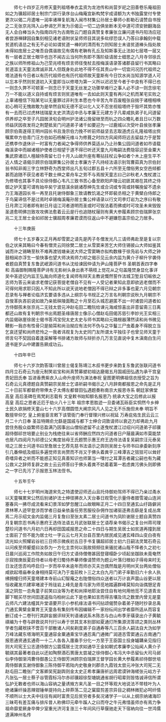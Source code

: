<!-- { "loadSidebar": true } -->
　　师七十四岁正月修天童列祖塔奉衣盂资为龙池传和尚营岁祀之田善卷乐庵祖田如之为骥超祁居士制宗门崇行录序台山梅庵宜新构梵宇成请额为大书独露堂付专使更次以偈二月遣唯一润率诸禅复航海入闽市材集公孙居士摹师小影勒石请赞自书授之二无张京兆玮入山参谒乞开发为示偈云一切二边俱坐断本无中道可须安掀翻海岳无人会白棒当头为指南四月为古南牧云门题自真赞复孝廉张立廉问道书丹阳汤应冠者尝游禅肆因自集刻相见诸老语附状呈师师目其说多纰缪恐误人乃答曰承翰刻中载贫道机语总之有无不必论如谓贫道一棒的的清而有力则知居士未谙贫道棒头指处故未得如庞居士之唯吾自偶谐故见有偶有老聃有孔丘及知斯事无止法如七层塔一层又有一层者正居士眼华也岂不闻古云当何所务即不落阶级请居士细思之八月寺邻徐氏之族以师所修祖山为己茔兆啧有烦言师径曳杖去按梅溪语录答诸郡县留行书其略曰贫道滥主天童法席诚非其人但既身处此地不得不任其责山中一切宜问况历代祖师之塔法道有今日者以有历代祖师也有历代祖师故天童斯有今日饮水尚当知源学道人可以忘本乎然则贫道初入天童即当以修塔为第一义所以迟迟至今者于中良有不得已也一则念久弊不可顿革一则念已于天童无丝发之功骤举难行之事人必不谅一则念徐宅万一不能以道义自持或有烦言则贫道唯有一去如此则天童有再兴之机而某宅实败之上辜诸檀信下陷某宅以无量罪过非利生本愿也今辛苦九年百废粗张自揣于诸檀相唤初心稍可无愧故敢为是举然自知无德不足以化人又不忍坐视祖塔终于毁坏其势亦惟有一去而已过虎林钱瑞星太史洪清远中丞与孝廉王元建方子凡辈咸执弟子礼问道留供养却之卒至子凡园居浃旬会明州护法诸公挽留继至而杭之四众瞻礼者且日以万数师益厌因夜发将之荆楚抵吴门问道弟子诸千如要迎为一过鹿城以次受叶县侯张孝廉顾宗伯斋遂得王明州园长书且浼宗伯力挽不听前师益坚去志取道虎丘礼隆祖塔出赀嘱累申方伯青门汪方伯如石杨解元维斗为修葺之时四方风闻师将远去留益力于是暂还槜李作退休计一时富有力者闻之争得师供养莫适从乃止孙集公园问道者如市语载梅溪录中而越诸檀护使者日相望于道不得已听还天童九月晦嗣法费隐容迎至金粟大集武原诸旧人檀越侍斋留七日十月入山故升座有蓦拈拄杖云争如者个木上座生平不近人情之语偈示顾宗伯瑞屏集公孙居士孝廉方子凡持经法语示别驾曹茹真为宗伯封翁书知非阁三字立林野奇为西堂师出凡五旬过郡五县十六所至无僧俗男女空邑倾都甚而追随不获见者若干数士绅之辈舟车之劳不与焉按天童志曰己卯秋老人曳杖渡江为修塔也其事不具论徐侍御心韦凡三致书苦心备至欧阳庐陵云初匪其艰在其终之侍御之护天童可谓有始卒矣宁波慈溪余姚诸荐绅先生或合词或专简或转嘱挽留不遗余力王海道园长书一再至且托谢侍御象三致请教饥渴之怀即裴丞相之于黄檗白侍郎之于鸟窠谛信不是过焉时卓锡梅溪庵孙居士集公梓语录以行文司李灯岩为之序曰有敬日月肃江河者即有射日月诅江河者道明而圣或时可毁法着而佛或时可攻圣未来毁毁圣道愈明佛岂致攻攻佛法愈着云云是行也追随杖屦则有黄大参履素顾宗伯瑞屏张京兆二无王居士金如祁居士骥超周孝廉君谟而往返山中不避嫌怨盖宗伯之力居多。

　　十三年庚辰

　　师七十五岁春又正月再却雪窦之请先是丙子冬僧发光凡三请师弗赴至是复以宗伯之状来其略曰今春有僧灵云同徐樊二居士从雪窦来苦乞大师住锡彼山大师如鉴其诚而许之锡畴至秋不难再渡钱塘亲送大师之雪窦畴亦拟构数椽于徐凫岩与大师之钟鼓相闻亦浮生一愉快事也望大师决焉师力却之偈示见云余内监为黄介子柳升宇袭侍者题自真赞复东鲁武岷源问道书从沈给谏因仲请为尹山隆菩萨书
圣朝首表四字奉和
高庙御制赐隆菩萨诗有无影树头身出表不萌枝上觉花从之句盖隆焚身显化事详吴中圣迹记内监王弘胤向师道化复闻师有辩天主教说慨然誓作法城卫堑且切皈依之志师为答云来谕求老僧记获菩提老僧自不见有一人受记者果知此意即欲逃老僧而不可得何用求耶只因人不知此所以说天说地老僧因不得已辩之非多事也夏六月见朝宗忍录有与禅者论临济玄要语多违从上纲宗与书规正之万言名判朝宗说秋九月朝宗不自悛革执吝前说如故乃亲抵秣陵面鞫之十月至石头城忍避匿不出一时诸尝问道者如方侍御孩未张京兆二无钱太尝元冲赵屯田二瞻阮给谏元海咸惊喜出非意留斋三日离都还山故有复判朝宗书出焉题圣缘唐居士像示心僧赵屯田偈苏慈引李妙光王实相三内监偈砯崖徐居士偈书答鸿宝倪太史太史与师书其略曰元璐根器薄然读和尚书微见鞭影一我亦有性骨只是拗耳和尚治拗应有法何不伪与之华鬘三尸虫着身不得脱立当乞哀还望和尚终悲怜之一我者讳观复为太史同门友所谓太平独往子也曾见师天童于师言句不契因自着逢渠解等书排诸方故师与辩折亦几万言见直说中复木滇南白生问道书是岁山中建置告厥成功云。

　　十四年辛巳

　　师七十六岁次韵答璞川曾居士偈复陈靖江木叔书更步来韵复东鲁武张联问道书四月立石奇云为座元制笑岩宝和尚真赞募塑初祖达磨偈五月国戚田弘遇为承干宫皇贵妃田氏奉
旨进香赉紫衣入山命升座师为演法奉祝
皇图更明佛祖信衣授受之旨为石奇云元真德题自真赞嗣宗吴居士乞语祈嗣书偈示之八月辞南都报恩之命先是正月二十日前军都督府带俸太子太傅左都督田弘遇题奏称南京大报恩寺系
朝廷家佛堂
高皇
高后圣碑在焉梵刹志载有
文皇敕书始知额名报恩乃
统承大宝之后修此以报
高皇
高后之恩者近厄于劫火八十三年
祖宗孝恩胜迹一旦委诸瓦砾臣实恫然今乡绅士民久欲捐修天童山七十六岁高僧圆悟大阐宗风凡人见之无不乐施但未奉
明旨不敢擅举仰乞
皇上俯鉴臣言敕下该管衙门奉行督理兴修以祝延
万寿庇佑生民云云三月二十六日奉
圣旨特赐俞允繇是国戚与都下士绅合词敦请师以衰迈力却弗赴九月尝住务殷众益繁师忌盈满乃因事出山僧俗遮留不止遂曳杖渡江过绍兴问道弟子祁骥超侍御祁世培要止别业为栈绝往来以省师酬应然四方问道者日户屦晨满如市莫能禁也居凡四阅月为祁德公父夷度翁母王氏题赞示惠王府王选侍法语复吴嗣宗汪元泰吴培之三居士问道书曰至詹居士乞荐先慈书法语示之舆则吴居士与师书曰承委新刻序引几番伸纸及细玩多遍觉师言尚赘而不肖又于佛头着粪乎三峰潭吉之狺狺可以耸好奇嗜异者之听而不能惑正知见真善知识也师第当一嘿付之耳潭吉者藏公嗣也有为藏公救义之辞师复辟之故士云云师答曰于佛头着粪不妨着着第一若虑粪污佛头则即佛之一字已先污了示报恩玉林法侄书。

　　十五年壬午

　　师七十七岁明州海道宋先之特遣使迎师还山且托侍御劝驾师不得已乃亲过甬水以天童嘱累宋公然后别诸护法士绅径拂衣入天台春日观雪化示量侍者腊雪凝山连涧塞春风一拂尽成流看来幻景浑如梦忽醒江山故眼眸正月二十四日至通玄山纡路僻涧肃林寒人迹罕登涉而学者日益亲依虽任劳苦服役杂佣作加诸驱逐弗去繇是复成丛席焉二月示绍文金内监偈三月复詹曰至张太素二居士问道书为凤阶谢居士题自真赞四月复朝宗忍书再示惠府王选侍法语五月武张联居士乞语荐亲书偈示之复台州蒋司理楚珍问道书六月初六日再却田国戚报恩之命二十四日与期生吴居士如贫道再撞到居士面前了但不能为居士吐一字云云七月天台县百里内居民咸见通玄峰四山变白夜有流光如火照耀岩谷初三日师示微疾初五日手书复骥超祁居士初六日嗣法灵鹫石奇云以问疾至师颦蹙曰汝忝为一方化主柰何以我故频频往来骚扰诸山哉不怿者久之初七日晨兴巡阅工作院务如故日午归方丈语侍僧倦甚因登寝榻卧少顷起坐跏趺未竟奄然示寂按庚辰夏启侍者以毋老归蜀侍养摹师像请赞师为题云叶落归根如子得毋来时无日汝还恁否呜呼启归一岁而卒卒未逾年而师亦灭夫岂偶然哉是月明州天台两处僧俗咸欲起塔庙奉全身相持莫可决乃于龛前枚卜三之太白九月门弟子率勤旧六十余人执绋拥幢归师天童塔建本寺前山幻智庵之右陇僧俗四众送者以万计哀声震山谷更以居恒收藏发爪建窣堵波于玲珑岩上峰先是青乌家为师觅地踏遍群峰莫知向诣偶憩足青溪之阴忽一总角童子前笑曰汝等为老和尚择地耶汝尝住自有地何用他觅不见道青龙脚下眠买尽世间田遂遥指乌柏树云此下是也果如言而得吉壤及讯之数里内曾无是童云师凡六建法幢其升堂语要开示小参机缘法语书问拈颂偈赞杂着弟子随时抄录总禹门通玄黄檗金粟育王天童各有集刻传布因编辑不一家纷纭间出学者靡所适从而容复删订成十二卷刊行其辟妄据评辩天判语诸说系木陈忞与白山布季牙璜录出介子黄毓祺编为十卷与辟救说共刊行以寿于世其支本别部如夏通灯所集源流答颂之类则丛林学者包藏袱挟不啻百千部散诸人间矣剃度弟子自通寿等凡三百余人嗣法自大沩如学万峰法藏东塔海明天童通容金粟通乘宝华通忍禹门通微广润道忞雪窦通云古南通门报恩通贤通玄通奇一十二人各各入廛垂手分化一方至于王臣国士投身罏韝亲见指归则大司宪王公志道侍御方公震孺居士沈求如通华王金如朝式孝廉李公灿闻人黄介子毓祺其最著者自此以还如陶祭酒石篑唐太尝凝之徐侍御心韦冯大中丞留仙大司马邺仙李侍御渐鸿曹侍御愚公王侍御芳洲顾宗伯瑞屏王督学园长黄大参履素祁侍御世培周侍御衷玄谢侍御象三陈侍御平若陆内史敬身刘郡丞九霞钱太尝元冲张大司宪二无赵屯田二瞻张广文客卿吴宪副舆则金太史正希孝廉唐祈远周君谟钟海槎张元岵方子凡张弘一居士蔡子谷管霞标冯尔赤祁骥超徐型塘姚通省胡行昭辈则皆恪诚谛信所谓弘护无斁者也师以海山容纳之量诱掖方来凡圣一目之怀等观大地说法不带枝叶为人绝诸廉纤操恶辣钳锤单提持向上碎莽荡二见之窠窟剪差宗异目之稠林微犯必呵纤情不顺所以士大夫中往往有闻时富贵见后贫穷者多矣况诸学子一以从上纲宗纳诸海印三昧苟有差互痛与排斥昔人称佛印元牵牛蹊人之曰而夺之牛元弗惜虽师亦有焉力争祖命靡爱厥身卒俾少室重光济河复涨三十年间风行草偃驰走天下宿衲向往一世鸿儒道满神州名传
